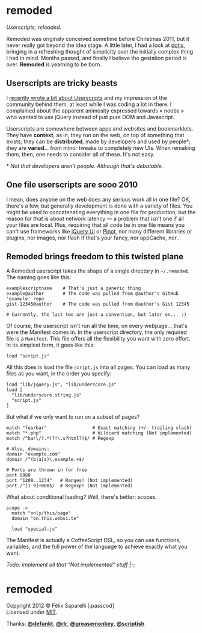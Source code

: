 remoded
=======

_Userscripts, reloaded._


Remoded was originaly conceived sometime before Christmas 2011, but it
never really got beyond the idea stage. A little later, I had a look at
[dotjs][0], bringing in a refreshing thought of simplicity over the initially
complex thing I had in mind. Months passed, and finally I believe the
gestation period is over. **Remoded** is yearning to be born.


## Userscripts are tricky beasts

I [recently wrote a bit about Userscripts][1] and my impression of the
community behind them, at least while I was coding a lot in there. I
complained about the apparent animosity expressed towards &laquo; noobs
&raquo; who wanted to use jQuery instead of just pure DOM and Javascript.

Userscripts are somewhere between apps and websites and bookmarklets.
They have **context**, as in, they run on the web, on top of something
that exists; they can be **distributed**, made by developers and used by
people\*; they are **varied**... from minor tweaks to completely new UIs.
When remaking them, then, one needs to consider all of these. It's not easy.

\* _Not that developers aren't people. Although that's debatable._


## One file userscripts are sooo 2010

I mean, does anyone on the web does any serious work all in one file? OK, there's
a few, but generally development is done with a variety of files. You might be
used to concatenating everything in one file for production, but the reason for
_that_ is about network latency &mdash; a problem that isn't one if all your
files are local. Plus, requiring that all code be in one file means you can't
use frameworks like [jQuery UI][2] or [Pinot][3], nor many different libraries
or plugins, nor images, nor flash if that's your fancy, nor appCache, nor...


## Remoded brings freedom to this twisted plane

A Remoded userscript takes the shape of a single directory in `~/.remoded`. The
naming goes like this:

```
examplescriptname    # That's just a generic thing
example@author       # The code was pulled from @author's GitHub 'example' repo
gist-12345@author    # The code was pulled from @author's Gist 12345

# Currently, the last two are just a convention, but later on... :) 
```


Of course, the userscript isn't run all the time, on every webpage... that's were
the Manifest comes in. In the userscript directory, the only required file is a
`Manifest`. This file offers all the flexibility you want with zero effort. In its
simplest form, it goes like this:

```
load "script.js"
```

All this does is load the file `script.js` into all pages. You can load as many
files as you want, in the order you specify:

```
load "lib/jquery.js", "lib/underscore.js"
load [
  "lib/underscore.string.js"
  "script.js"
]
```

But what if we only want to run on a subset of pages?

```
match "foo/bar"                 # Exact matching (+/- trailing slash)
match "*.php"                   # Wildcard matching (Not implemented)
match /^bar\/?.*(?!\.s?html?)$/ # Regexp

# Also, domains:
domain "example.com"
domain /^(b|a|z)\.example.+$/

# Ports are thrown in for free
port 8080
port "1200..1234"   # Ranges! (Not implemented)
port /^[1-9]+000$/  # Regexp! (Not implemented)
```

What about conditional loading? Well, there's better: scopes.

```
scope ->
  match "only/this/page"
  domain "on.this.websi.te"
  
  load "special.js"
```

The Manifest is actually a CoffeeScript DSL, so you can use functions,
variables, and the full power of the language to achieve exactly what
you want.


_Todo: implement all that "Not implemented" stuff |-;_


remoded
=======

Copyright 2012 &copy; Félix Saparelli [:passcod]  
Licensed under [MIT](http://passcod.mit-license.org).

Thanks: **[@defunkt]**, **[@rlr]**, **[@greasemonkey]**, **[@scriptish]**

[0]: http://defunkt.io/dotjs/
[1]: http://checkthis.com/71v0
[2]: http://jqueryui.com/
[3]: https://github.com/ibdknox/pinot

[@defunkt]:      /defunkt
[@rlr]:          /rlr
[@greasemonkey]: /greasemonkey
[@scriptish]:    /scriptish
